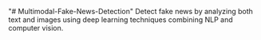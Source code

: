 "# Multimodal-Fake-News-Detection" 
Detect fake news by analyzing both text and images using deep learning techniques combining NLP and computer vision.

